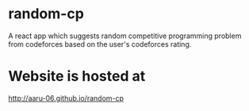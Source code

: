 # random-cp
A react app which suggests random competitive programming problem from codeforces based on the user's codeforces rating.

# Website is hosted at
http://aaru-06.github.io/random-cp
